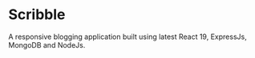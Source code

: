 # Scribble

A responsive blogging application built using latest React 19, ExpressJs, MongoDB and NodeJs.